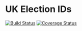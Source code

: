 # UK Election IDs

[![Build Status](https://travis-ci.org/DemocracyClub/uk_election_ids.svg?branch=master)](https://travis-ci.org/DemocracyClub/uk_election_ids)
[![Coverage Status](https://coveralls.io/repos/github/DemocracyClub/uk_election_ids/badge.svg?branch=master)](https://coveralls.io/github/DemocracyClub/uk_election_ids?branch=master)
